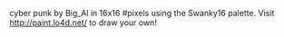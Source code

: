 cyber punk by Big_Al in 16x16 #pixels using the Swanky16 palette. Visit http://paint.lo4d.net/ to draw your own! 